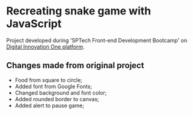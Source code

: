 # Recreating snake game with JavaScript
Project developed during 'SPTech Front-end Development Bootcamp' on [Digital Innovation One platform](https://digitalinnovation.one/).

## Changes made from original project

- Food from square to circle;
- Added font from Google Fonts;
- Changed background and font color;
- Added rounded border to canvas;
- Added alert to pause game;